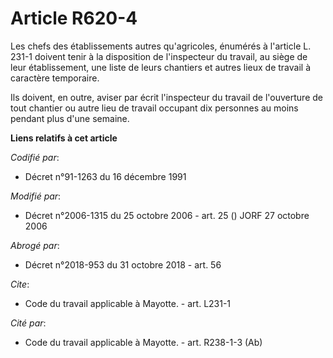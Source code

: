 # Article R620-4

Les chefs des établissements autres qu'agricoles, énumérés à l'article L. 231-1 doivent tenir à la disposition de
l'inspecteur du travail, au siège de leur établissement, une liste de leurs chantiers et autres lieux de travail à caractère
temporaire. 

Ils doivent, en outre, aviser par écrit l'inspecteur du travail de l'ouverture de tout chantier ou autre lieu de travail
occupant dix personnes au moins pendant plus d'une semaine.

**Liens relatifs à cet article**

_Codifié par_:

  - Décret n°91-1263 du 16 décembre 1991

_Modifié par_:

  - Décret n°2006-1315 du 25 octobre 2006 - art. 25 () JORF 27 octobre 2006

_Abrogé par_:

  - Décret n°2018-953 du 31 octobre 2018 - art. 56

_Cite_:

  - Code du travail applicable à Mayotte. - art. L231-1

_Cité par_:

  - Code du travail applicable à Mayotte. - art. R238-1-3 (Ab)

